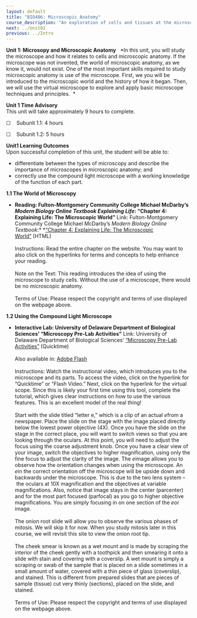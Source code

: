 ```yaml
---
layout: default
title: "BIO406: Microscopic Anatomy"
course_description: "An exploration of cells and tissues at the microscopic level, using a virtual microscope to view features that cannot be seen with the naked eye. Focuses on special features of various body systems, including the circulatory, renal, skeletal, lymphatic, respiratory, integumentary, endocrine, and reproductive systems."
next: ../Unit02
previous: ../Intro
---
```

**Unit 1: Microsopy and Microscopic Anatomy** <span id="1"></span> 
*In this unit, you will study the microscope and how it relates to cells
and microscopic anatomy. If the microscope was not invented, the world
of microscopic anatomy, as we know it, would not exist. One of the most
important skills required to study microscopic anatomy is use of the
microscope. First, we you will be introduced to the microscopic world
and the history of how it began. Then, we will use the virtual
microscope to explore and apply basic microscope techniques and
principles.  *

**Unit 1 Time Advisory**  
This unit will take approximately 9 hours to complete.  
  
 ☐    Subunit 1.1: 4 hours  
  
 ☐    Subunit 1.2: 5 hours

**Unit1 Learning Outcomes**  
Upon successful completion of this unit, the student will be able to:
-   differentiate between the types of microscopy and describe the
    importance of microscopes in microscopic anatomy; and
-   correctly use the compound light microscope with a working knowledge
    of the function of each part.

**1.1 The World of Microscopy** <span id="1.1"></span> 
-   **Reading: Fulton-Montgomery Community College Michael McDarby’s
    *Modern Biology Online Textbook Explaining Life*: “Chapter 4:
    Explaining Life: The Microscopic World”**
    Link: Fulton-Montgomery Community College Michael McDarby’s *Modern
    Biology Online Textbook*:* *[“Chapter 4: Explaining Life: The
    Microscopic
    World](http://faculty.fmcc.suny.edu/mcdarby/Majors101Book/Chapter_02-A_Bit_of_History/04-Explaining-Life-Microscopes&Cells.htm)[”](http://faculty.fmcc.suny.edu/mcdarby/Majors101Book/Chapter_02-A_Bit_of_History/04-Explaining-Life-Microscopes&Cells.htm) (HTML)  
        
     Instructions: Read the entire chapter on the website. You may want
    to also click on the hyperlinks for terms and concepts to help
    enhance your reading.  
        
     Note on the Text: This reading introduces the idea of using the
    microscope to study cells. Without the use of a microscope, there
    would be no microscopic anatomy.   
        
     Terms of Use: Please respect the copyright and terms of use
    displayed on the webpage above.

**1.2 Using the Compound Light Microscope** <span id="1.2"></span> 
-   **Interactive Lab: University of Delaware Department of Biological
    Sciences’ “Microscopy Pre-Lab Activities”**
    Link: University of Delaware Department of Biological
    Sciences’ [“Microscopy Pre-Lab
    Activities](http://www.udel.edu/biology/ketcham/microscope/joelle.mov)[”](http://www.udel.edu/biology/ketcham/microscope/joelle.mov) (Quicktime)  
        
     Also available in: [Adobe
    Flash](http://www.udel.edu/biology/ketcham/microscope/testFLV8.html)  
        
     Instructions: Watch the instructional video, which introduces you
    to the microscope and its parts. To access the video, click on the
    hyperlink for “Quicktime” or “Flash Video.” Next, click on the
    hyperlink for the virtual scope. Since this is likely your first
    time using this tool, complete the tutorial, which gives clear
    instructions on how to use the various features. This is an
    excellent model of the real thing!   
                  
     Start with the slide titled “letter e,” which is a clip of an
    actual *e*from a newspaper. Place the slide on the stage with the
    image placed directly below the lowest power objective (4X). Once
    you have the slide on the stage in the correct place, you will want
    to switch views so that you are looking through the oculars. At this
    point, you will need to adjust the focus using the coarse adjustment
    knob. Once you have a clear view of your image, switch the
    objectives to higher magnification, using only the fine focus to
    adjust the clarity of the image. The *e*image allows you to observe
    how the orientation changes when using the microscope. An *e*in the
    correct orientation off the microscope will be upside down and
    backwards under the microscope. This is due to the two lens system
    – the oculars at 10X magnification and the objectives at variable
    magnifications. Also, notice that image stays in the center
    (parcenter) and for the most part focused (parfocal) as you go to
    higher objective magnifications. You are simply focusing in on one
    section of the *e*or image.   
                  
     The onion root slide will allow you to observe the various phases
    of mitosis. We will skip it for now. When you study mitosis later in
    this course, we will revisit this site to view the onion root
    tip.   
          
     The cheek smear is known as a wet mount and is made by scraping the
    interior of the cheek gently with a toothpick and then smearing it
    onto a slide with stain and covering with a coverslip. A wet mount
    is simply a scraping or swab of the sample that is placed on a slide
    sometimes in a small amount of water, covered with a thin piece of
    glass (coverslip), and stained. This is different from prepared
    slides that are pieces of sample (tissue) cut very thinly
    (sections), placed on the slide, and stained.       
        
     Terms of Use: Please respect the copyright and terms of use
    displayed on the webpage above.


